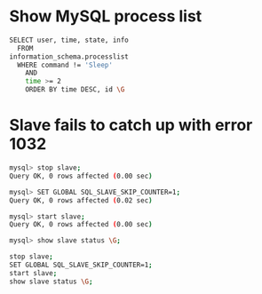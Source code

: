 # Show MySQL process list
```bash
SELECT user, time, state, info 
  FROM 
information_schema.processlist 
  WHERE command != 'Sleep' 
    AND 
    time >= 2 
    ORDER BY time DESC, id \G
```
# Slave fails to catch up with error 1032
```bash
mysql> stop slave;
Query OK, 0 rows affected (0.00 sec)

mysql> SET GLOBAL SQL_SLAVE_SKIP_COUNTER=1;
Query OK, 0 rows affected (0.02 sec)

mysql> start slave;
Query OK, 0 rows affected (0.00 sec)

mysql> show slave status \G;

stop slave;
SET GLOBAL SQL_SLAVE_SKIP_COUNTER=1;
start slave;
show slave status \G;

```
